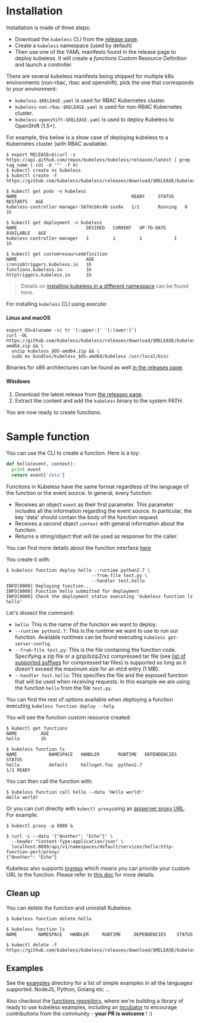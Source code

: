# Installation

Installation is made of three steps:

* Download the `kubeless` CLI from the [release page](https://github.com/kubeless/kubeless/releases).
* Create a `kubeless` namespace (used by default)
* Then use one of the YAML manifests found in the release page to deploy kubeless. It will create a _functions_ Custom Resource Definition and launch a controller.

There are several kubeless manifests being shipped for multiple k8s environments (non-rbac, rbac and openshift), pick the one that corresponds to your environment:

* `kubeless-$RELEASE.yaml` is used for RBAC Kubernetes cluster.
* `kubeless-non-rbac-$RELEASE.yaml` is used for non-RBAC Kubernetes cluster.
* `kubeless-openshift-$RELEASE.yaml` is used to deploy Kubeless to OpenShift (1.5+).

For example, this below is a show case of deploying kubeless to a Kubernetes cluster (with RBAC available).

```console
$ export RELEASE=$(curl -s https://api.github.com/repos/kubeless/kubeless/releases/latest | grep tag_name | cut -d '"' -f 4)
$ kubectl create ns kubeless
$ kubectl create -f https://github.com/kubeless/kubeless/releases/download/$RELEASE/kubeless-$RELEASE.yaml

$ kubectl get pods -n kubeless
NAME                                           READY     STATUS    RESTARTS   AGE
kubeless-controller-manager-567dcb6c48-ssx8x   1/1       Running   0          1h

$ kubectl get deployment -n kubeless
NAME                          DESIRED   CURRENT   UP-TO-DATE   AVAILABLE   AGE
kubeless-controller-manager   1         1         1            1           1h

$ kubectl get customresourcedefinition
NAME                          AGE
cronjobtriggers.kubeless.io   1h
functions.kubeless.io         1h
httptriggers.kubeless.io      1h
```

> Details on [installing kubeless in a different namespace](/docs/function-controller-configuration#install-kubeless-in-different-namespace) can be found here.

For installing `kubeless` CLI using execute:

#### Linux and macOS

```console
export OS=$(uname -s| tr '[:upper:]' '[:lower:]')
curl -OL https://github.com/kubeless/kubeless/releases/download/$RELEASE/kubeless_$OS-amd64.zip && \
  unzip kubeless_$OS-amd64.zip && \
  sudo mv bundles/kubeless_$OS-amd64/kubeless /usr/local/bin/
```

Binaries for x86 architectures can be found as well [in the releases page](https://github.com/kubeless/kubeless/releases).

#### Windows

1. Download the latest release from [the releases page](https://github.com/kubeless/kubeless/releases).
2. Extract the content and add the `kubeless` binary to the system PATH.

You are now ready to create functions.

# Sample function

You can use the CLI to create a function. Here is a toy:

```python
def hello(event, context):
  print event
  return event['data']
```

Functions in Kubeless have the same format regardless of the language of the function or the event source. In general, every function:

 - Receives an object `event` as their first parameter. This parameter includes all the information regarding the event source. In particular, the key 'data' should contain the body of the function request.
 - Receives a second object `context` with general information about the function.
 - Returns a string/object that will be used as response for the caller.

You can find more details about the function interface [here](/docs/kubeless-functions#functions-interface)

You create it with:

```console
$ kubeless function deploy hello --runtime python2.7 \
                                --from-file test.py \
                                --handler test.hello
INFO[0000] Deploying function...
INFO[0000] Function hello submitted for deployment
INFO[0000] Check the deployment status executing 'kubeless function ls hello'
```

Let's dissect the command:

* `hello`: This is the name of the function we want to deploy.
* `--runtime python2.7`: This is the runtime we want to use to run our function. Available runtimes can be found executing `kubeless get-server-config`.
* `--from-file test.py`: This is the file containing the function code. Specifying a zip file or a gzip/bzip2/xz compressed tar file (see [list of supported suffixes](https://en.wikipedia.org/wiki/Tar_(computing)#Suffixes_for_compressed_files) for compressed tar files) is supported as long as it doesn't exceed the maximum size for an etcd entry (1 MB).
* `--handler test.hello`: This specifies the file and the exposed function that will be used when receiving requests. In this example we are using the function `hello` from the file `test.py`.

You can find the rest of options available when deploying a function executing `kubeless function deploy --help`

You will see the function custom resource created:

```console
$ kubectl get functions
NAME         AGE
hello        1h

$ kubeless function ls
NAME           	NAMESPACE	HANDLER       RUNTIME  	DEPENDENCIES	STATUS
hello         	default  	helloget.foo  python2.7	            	1/1 READY
```

You can then call the function with:

```console
$ kubeless function call hello --data 'Hello world!'
Hello world!
```

Or you can curl directly with `kubectl proxy`using an [apiserver proxy URL](https://kubernetes.io/docs/tasks/access-application-cluster/access-cluster/#manually-constructing-apiserver-proxy-urls).
For example:

```console
$ kubectl proxy -p 8080 &

$ curl -L --data '{"Another": "Echo"}' \
  --header "Content-Type:application/json" \
  localhost:8080/api/v1/namespaces/default/services/hello:http-function-port/proxy/
{"Another": "Echo"}
```

Kubeless also supports [ingress](https://kubernetes.io/docs/concepts/services-networking/ingress/) which means you can provide your custom URL to the function. Please refer to [this doc](/docs/http-triggers) for more details.

## Clean up

You can delete the function and uninstall Kubeless:

```console
$ kubeless function delete hello

$ kubeless function ls
NAME        NAMESPACE   HANDLER     RUNTIME     DEPENDENCIES    STATUS

$ kubectl delete -f https://github.com/kubeless/kubeless/releases/download/$RELEASE/kubeless-$RELEASE.yaml
```

## Examples

See the [examples](https://github.com/kubeless/kubeless/tree/master/examples) directory for a list of simple examples in all the languages supported. NodeJS, Python, Golang etc ...

Also checkout the [functions repository](https://github.com/kubeless/functions), where we're building a library of ready to use kubeless examples, including an [incubator](https://github.com/kubeless/functions/tree/master/incubator) to encourage contributions from the community - **your PR is welcome** ! :)

